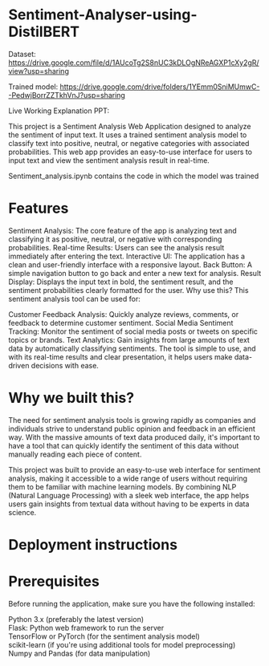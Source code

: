 # Sentiment-Analyser-using-DistilBERT

Dataset: https://drive.google.com/file/d/1AUcoTg2S8nUC3kDLOgNReAGXP1cXy2gR/view?usp=sharing  

Trained model: https://drive.google.com/drive/folders/1YEmm0SniMUmwC--PedwjBorrZZTkhVnJ?usp=sharing

Live Working Explanation PPT: 

This project is a Sentiment Analysis Web Application designed to analyze the sentiment of input text. It uses a trained sentiment analysis model to classify text into positive, neutral, or negative categories with associated probabilities. This web app provides an easy-to-use interface for users to input text and view the sentiment analysis result in real-time.

Sentiment_analysis.ipynb contains the code in which the model was trained

# Features
Sentiment Analysis: The core feature of the app is analyzing text and classifying it as positive, neutral, or negative with corresponding probabilities.
Real-time Results: Users can see the analysis result immediately after entering the text.
Interactive UI: The application has a clean and user-friendly interface with a responsive layout.
Back Button: A simple navigation button to go back and enter a new text for analysis.
Result Display: Displays the input text in bold, the sentiment result, and the sentiment probabilities clearly formatted for the user.
Why use this?
This sentiment analysis tool can be used for:

Customer Feedback Analysis: Quickly analyze reviews, comments, or feedback to determine customer sentiment.
Social Media Sentiment Tracking: Monitor the sentiment of social media posts or tweets on specific topics or brands.
Text Analytics: Gain insights from large amounts of text data by automatically classifying sentiments.
The tool is simple to use, and with its real-time results and clear presentation, it helps users make data-driven decisions with ease.

# Why we built this?
The need for sentiment analysis tools is growing rapidly as companies and individuals strive to understand public opinion and feedback in an efficient way. With the massive amounts of text data produced daily, it's important to have a tool that can quickly identify the sentiment of this data without manually reading each piece of content.

This project was built to provide an easy-to-use web interface for sentiment analysis, making it accessible to a wide range of users without requiring them to be familiar with machine learning models. By combining NLP (Natural Language Processing) with a sleek web interface, the app helps users gain insights from textual data without having to be experts in data science.

# Deployment instructions
# Prerequisites
Before running the application, make sure you have the following installed:

Python 3.x (preferably the latest version)  
Flask: Python web framework to run the server  
TensorFlow or PyTorch (for the sentiment analysis model)  
scikit-learn (if you're using additional tools for model preprocessing)  
Numpy and Pandas (for data manipulation)  

